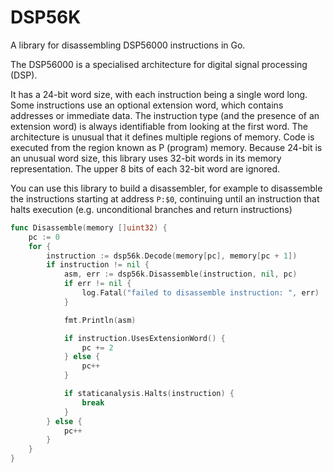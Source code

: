 # DSP56K
A library for disassembling DSP56000 instructions in Go.

The DSP56000 is a specialised architecture for digital signal processing (DSP).

It has a 24-bit word size, with each instruction being a single word long.
Some instructions use an optional extension word, which contains addresses or immediate data.
The instruction type (and the presence of an extension word) is always identifiable from looking at the first word.
The architecture is unusual that it defines multiple regions of memory.
Code is executed from the region known as P (program) memory.
Because 24-bit is an unusual word size, this library uses 32-bit words in its memory representation.
The upper 8 bits of each 32-bit word are ignored.

You can use this library to build a disassembler, for example to disassemble
the instructions starting at address `P:$0`, continuing until an instruction
that halts execution (e.g. unconditional branches and return instructions)

```go
func Disassemble(memory []uint32) {
    pc := 0
    for {
        instruction := dsp56k.Decode(memory[pc], memory[pc + 1])
        if instruction != nil {
            asm, err := dsp56k.Disassemble(instruction, nil, pc)
            if err != nil {
                log.Fatal("failed to disassemble instruction: ", err)
            }

            fmt.Println(asm)

            if instruction.UsesExtensionWord() {
                pc += 2
            } else {
                pc++
            }

            if staticanalysis.Halts(instruction) {
                break
            }
        } else {
            pc++
        }
    }
}
```

